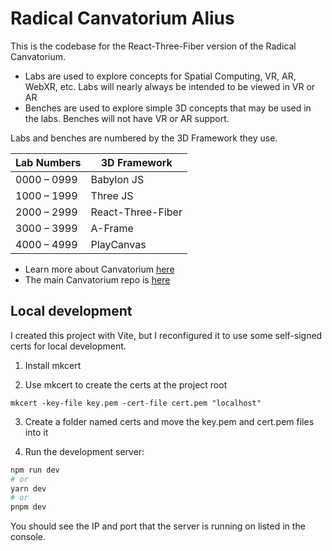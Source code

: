 # Radical Canvatorium Alius

This is the codebase for the React-Three-Fiber version of the Radical Canvatorium.

- Labs are used to explore concepts for Spatial Computing, VR, AR, WebXR, etc. Labs will nearly always be intended to be viewed in VR or AR
- Benches are used to explore simple 3D concepts that may be used in the labs. Benches will not have VR or AR support.

Labs and benches are numbered by the 3D Framework they use.

| Lab Numbers | 3D Framework      |
| ----------- | ----------------- |
| 0000 – 0999 | Babylon JS        |
| 1000 – 1999 | Three JS          |
| 2000 – 2999 | React-Three-Fiber |
| 3000 – 3999 | A-Frame           |
| 4000 – 4999 | PlayCanvas        |

- Learn more about Canvatorium [here](https://vrhermit.com/canvatorium/)
- The main Canvatorium repo is [here](https://github.com/radicalappdev/radical-canvatorium)

## Local development

I created this project with Vite, but I reconfigured it to use some self-signed certs for local development.

1. Install mkcert

2. Use mkcert to create the certs at the project root

```
mkcert -key-file key.pem -cert-file cert.pem "localhost"
```

3. Create a folder named certs and move the key.pem and cert.pem files into it

4. Run the development server:

```bash
npm run dev
# or
yarn dev
# or
pnpm dev
```

You should see the IP and port that the server is running on listed in the console.
